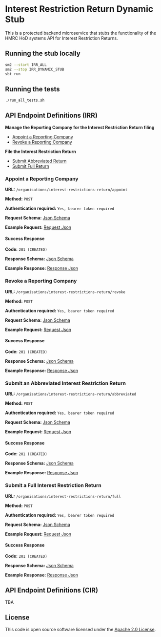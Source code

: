 
# Interest Restriction Return Dynamic Stub

This is a protected backend microservice that stubs the functionality of the HMRC HoD systems API for Interest Restriction Returns.

## Running the stub locally
```bash
sm2 --start IRR_ALL
sm2 --stop IRR_DYNAMIC_STUB
sbt run
```

## Running the tests
```bash
./run_all_tests.sh
```

## API Endpoint Definitions (IRR)

**Manage the Reporting Company for the Interest Restriction Return filing**

- [Appoint a Reporting Company](#Appoint-a-Reporting-Company)
- [Revoke a Reporting Company](#Revoke-a-Reporting-Company)

**File the Interest Restriction Return**

- [Submit Abbreviated Return](#Submit-an-Abbreviated-Interest-Restriction-Return)
- [Submit Full Return](#Submit-a-Full-Interest-Restriction-Return)

### Appoint a Reporting Company

**URL:** `/organisations/interest-restrictions-return/appoint`

**Method:** `POST`

**Authentication required:** `Yes, bearer token required`

**Request Schema:** [Json Schema](conf/resources/irr/schemas/appoint_reporting_company.json)

**Example Request:** [Request Json](conf/resources/irr/examples/example_appoint_reporting_company_body.json)

#### Success Response

**Code:** `201 (CREATED)`

**Response Schema:** [Json Schema](conf/resources/irr/schemas/response.json)

**Example Response:** [Response Json](conf/resources/irr/examples/example_response.json)

### Revoke a Reporting Company

**URL:** `/organisations/interest-restrictions-return/revoke`

**Method:** `POST`

**Authentication required:** `Yes, bearer token required`

**Request Schema:** [Json Schema](conf/resources/irr/schemas/revoke_reporting_company.json)

**Example Request:** [Request Json](conf/resources/irr/examples/example_revoke_reporting_company_body.json)

#### Success Response

**Code:** `201 (CREATED)`

**Response Schema:** [Json Schema](conf/resources/irr/schemas/response.json)

**Example Response:** [Response Json](conf/resources/irr/examples/example_response.json)

### Submit an Abbreviated Interest Restriction Return

**URL:** `/organisations/interest-restrictions-return/abbreviated`

**Method:** `POST`

**Authentication required:** `Yes, bearer token required`

**Request Schema:** [Json Schema](conf/resources/irr/schemas/abbreviated.json)

**Example Request:** [Request Json](conf/resources/irr/examples/example_abbreviated_body.json)

#### Success Response

**Code:** `201 (CREATED)`

**Response Schema:** [Json Schema](conf/resources/irr/schemas/response.json)

**Example Response:** [Response Json](conf/resources/irr/examples/example_response.json)

### Submit a Full Interest Restriction Return

**URL:** `/organisations/interest-restrictions-return/full `

**Method:** `POST`

**Authentication required:** `Yes, bearer token required`

**Request Schema:** [Json Schema](conf/resources/irr/schemas/submit_full.json)

**Example Request:** [Request Json](conf/resources/irr/examples/example_submit_full_body.json)

#### Success Response

**Code:** `201 (CREATED)`

**Response Schema:** [Json Schema](conf/resources/irr/schemas/response.json)

**Example Response:** [Response Json](conf/resources/irr/examples/example_response.json)

## API Endpoint Definitions (CIR)
TBA

## License

This code is open source software licensed under the [Apache 2.0 License]("http://www.apache.org/licenses/LICENSE-2.0.html").
